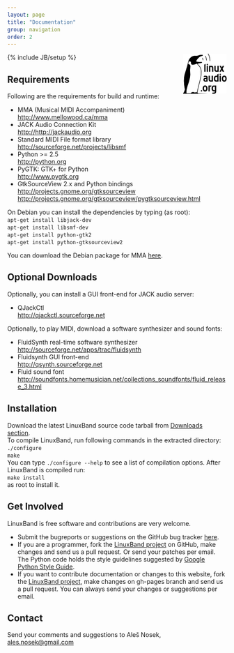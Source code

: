 ```yaml
---
layout: page
title: "Documentation"
group: navigation
order: 2
---
```

{% include JB/setup %}
<a href="http://linuxaudio.org"><img style="float:right" src="/assets/images/lao_compact_06_trans_w100.png" /></a>

## Requirements
Following are the requirements for build and runtime:

*  MMA (Musical MIDI Accompaniment)<br />
<http://www.mellowood.ca/mma>
*  JACK Audio Connection Kit<br />
<http://http://jackaudio.org>
*  Standard MIDI File format library<br />
<http://sourceforge.net/projects/libsmf>
*  Python >= 2.5 <br />
<http://python.org>
*  PyGTK: GTK+ for Python<br />
<http://www.pygtk.org>
*  GtkSourceView 2.x and Python bindings<br />
<http://projects.gnome.org/gtksourceview><br />
<http://projects.gnome.org/gtksourceview/pygtksourceview.html>

On Debian you can install the dependencies by typing (as root):<br />
`apt-get install libjack-dev`<br />
`apt-get install libsmf-dev`<br />
`apt-get install python-gtk2`<br />
`apt-get install python-gtksourceview2`<br />

You can download the Debian package for MMA <a href="http://www.mellowood.ca/mma/downloads.html">here</a>.

## Optional Downloads
Optionally, you can install a GUI front-end for JACK audio server:

*  QJackCtl<br />
<http://qjackctl.sourceforge.net>

Optionally, to play MIDI, download a software synthesizer and sound fonts:<br />

*  FluidSynth real-time software synthesizer<br />
<http://sourceforge.net/apps/trac/fluidsynth>
*  Fluidsynth GUI front-end<br />
<http://qsynth.sourceforge.net>
* Fluid sound font<br />
<http://soundfonts.homemusician.net/collections_soundfonts/fluid_release_3.html>

## Installation
Download the latest LinuxBand source code tarball from <a href="downloads.html">Downloads section</a>.<br />
To compile LinuxBand, run following commands in the extracted directory:<br />
`./configure`<br />
`make`<br />
You can type `./configure --help` to see a list of compilation options. After LinuxBand is compiled run:<br />
`make install`<br />
as root to install it.

## Get Involved
LinuxBand is free software and contributions are very welcome.

*  Submit the bugreports or suggestions on the GitHub bug tracker <a href="https://github.com/noseka1/linuxband/issues">here</a>.
*  If you are a programmer, fork the <a href="https://github.com/noseka1/linuxband">LinuxBand project</a> on GitHub, make changes and send us a pull request. Or send your patches per email.
   The Python code holds the style guidelines suggested by <a href="http://google-styleguide.googlecode.com/svn/trunk/pyguide.html">Google Python Style Guide</a>.
*  If you want to contribute documentation or changes to this website, fork the <a href="https://github.com/noseka1/linuxband/tree/gh-pages">LinuxBand project</a>, make changes on  gh-pages branch and send us a pull request. You can always send your changes or suggestions per email.

## Contact
Send your comments and suggestions to Aleš Nosek, <a href="mailto:ales.nosek@gmail.com">ales.nosek@gmail.com</a>
